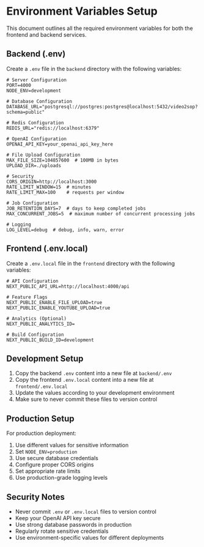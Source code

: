 # Environment Variables Setup

This document outlines all the required environment variables for both the frontend and backend services.

## Backend (.env)

Create a `.env` file in the `backend` directory with the following variables:

```env
# Server Configuration
PORT=4000
NODE_ENV=development

# Database Configuration
DATABASE_URL="postgresql://postgres:postgres@localhost:5432/video2sop?schema=public"

# Redis Configuration
REDIS_URL="redis://localhost:6379"

# OpenAI Configuration
OPENAI_API_KEY=your_openai_api_key_here

# File Upload Configuration
MAX_FILE_SIZE=104857600  # 100MB in bytes
UPLOAD_DIR=./uploads

# Security
CORS_ORIGIN=http://localhost:3000
RATE_LIMIT_WINDOW=15  # minutes
RATE_LIMIT_MAX=100    # requests per window

# Job Configuration
JOB_RETENTION_DAYS=7  # days to keep completed jobs
MAX_CONCURRENT_JOBS=5  # maximum number of concurrent processing jobs

# Logging
LOG_LEVEL=debug  # debug, info, warn, error
```

## Frontend (.env.local)

Create a `.env.local` file in the `frontend` directory with the following variables:

```env
# API Configuration
NEXT_PUBLIC_API_URL=http://localhost:4000/api

# Feature Flags
NEXT_PUBLIC_ENABLE_FILE_UPLOAD=true
NEXT_PUBLIC_ENABLE_YOUTUBE_UPLOAD=true

# Analytics (Optional)
NEXT_PUBLIC_ANALYTICS_ID=

# Build Configuration
NEXT_PUBLIC_BUILD_ID=development
```

## Development Setup

1. Copy the backend `.env` content into a new file at `backend/.env`
2. Copy the frontend `.env.local` content into a new file at `frontend/.env.local`
3. Update the values according to your development environment
4. Make sure to never commit these files to version control

## Production Setup

For production deployment:

1. Use different values for sensitive information
2. Set `NODE_ENV=production`
3. Use secure database credentials
4. Configure proper CORS origins
5. Set appropriate rate limits
6. Use production-grade logging levels

## Security Notes

- Never commit `.env` or `.env.local` files to version control
- Keep your OpenAI API key secure
- Use strong database passwords in production
- Regularly rotate sensitive credentials
- Use environment-specific values for different deployments 